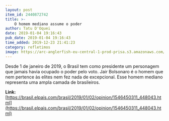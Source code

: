 ```yaml
---
layout: post
item_id: 2440872742
title: >-
    O homem mediano assume o poder
author: Tatu D'Oquei
date: 2019-01-04 19:16:43
pub_date: 2019-01-04 19:16:43
time_added: 2019-12-23 21:41:23
category: refletimos
image: https://arc-anglerfish-eu-central-1-prod-prisa.s3.amazonaws.com/public/T7FWLZVFQ4BKTZPYRLXHB33C7I.jpg
---
```


Desde 1 de janeiro de 2019, o Brasil tem como presidente um personagem que jamais havia ocupado o poder pelo voto. Jair Bolsonaro é o homem que nem pertence às elites nem fez nada de excepcional. Esse homem mediano representa uma ampla camada de brasileiros.

**Link:** [https://brasil.elpais.com/brasil/2019/01/02/opinion/1546450311_448043.html](https://brasil.elpais.com/brasil/2019/01/02/opinion/1546450311_448043.html)

